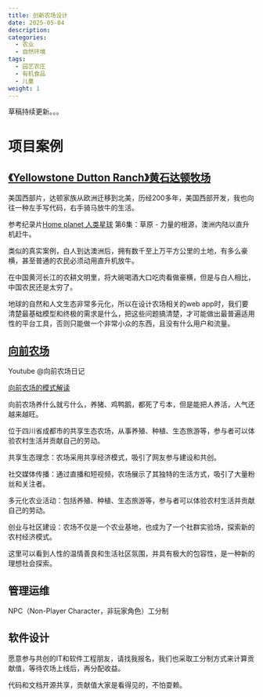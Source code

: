 ```yaml
---
title: 创新农场设计
date: 2025-05-04
description:
categories:
  - 农业
  - 自然环境
tags:
  - 园艺农庄
  - 有机食品
  - 儿童
weight: 1
---
```


草稿持续更新。。。

# 项目案例


## [《Yellowstone Dutton Ranch》黄石达顿牧场](https://zh.wikipedia.org/zh-hans/黃石公園_(電視劇))

美国西部片，达顿家族从欧洲迁移到北美，历经200多年，美国西部开发，我也向往一种左手写代码，右手骑马放牛的生活。

参考纪录片[Home planet 人类星球](https://zh.wikipedia.org/wiki/%E5%A4%A9%E4%B8%8B%E7%82%BA%E5%AE%B6) 第6集：草原 - 力量的根源，澳洲内陆以直升机赶牛。

类似的真实案例，白人到达澳洲后，拥有数千至上万平方公里的土地，有多么豪横，甚至普通的农民必须动用直升机放牛。

在中国黄河长江的农耕文明里，将大碗喝酒大口吃肉看做豪横，但是与白人相比，中国农民还是太穷了。

地球的自然和人文生态非常多元化，所以在设计农场相关的web app时，我们要清楚最基础模型和终极的需求是什么，把这些问题搞清楚，才可能做出最普遍适用性的平台工具，否则只能做一个非常小众的东西，且没有什么用户和流量。




## [向前农场](https://mp.weixin.qq.com/s/zF6T9BWhGYmNJLHzEGl2rQ)

Youtube @向前农场日记

[向前农场的模式解读](https://www.youtube.com/watch?v=qyTGpdmu-K8)

向前农场养什么就亏什么，养猪、鸡鸭鹅，都死了亏本，但是能把人养活，人气还越来越旺。

位于四川省成都市的共享生态农场，从事养殖、种植、生态旅游等，参与者可以体验农村生活并贡献自己的劳动。

共享生态理念：农场采用共享经济模式，吸引了网友参与建设和共创。

社交媒体传播：通过直播和短视频，农场展示了其独特的生活方式，吸引了大量粉丝和关注者。

多元化农业活动：包括养殖、种植、生态旅游等，参与者可以体验农村生活并贡献自己的劳动。

创业与社区建设：农场不仅是一个农业基地，也成为了一个社群实验场，探索新的农村经济模式。

这里可以看到人性的温情善良和生活社区氛围，并具有极大的包容性，是一种新的理想社会探索。

## 管理运维


NPC（Non-Player Character，非玩家角色）工分制




## 软件设计

愿意参与共创的IT和软件工程朋友，请找我报名，我们也采取工分制方式来计算贡献值，等待农场上线后，再分配收益。

代码和文档开源共享，贡献值大家是看得见的，不怕耍赖。

